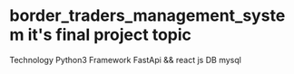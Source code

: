 # border_traders_management_system it's final project topic
Technology 
Python3 
Framework FastApi && react js 
DB mysql
